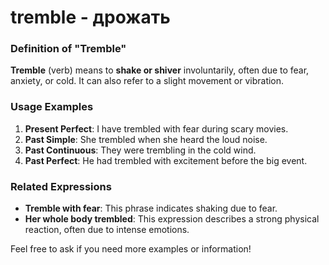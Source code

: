 # tremble - дрожать

### Definition of "Tremble"

**Tremble** (verb) means to **shake or shiver** involuntarily, often due to fear, anxiety, or cold. It can also refer to a slight movement or vibration.

### Usage Examples

1. **Present Perfect**: I have trembled with fear during scary movies.
2. **Past Simple**: She trembled when she heard the loud noise.
3. **Past Continuous**: They were trembling in the cold wind.
4. **Past Perfect**: He had trembled with excitement before the big event.

### Related Expressions

- **Tremble with fear**: This phrase indicates shaking due to fear.
- **Her whole body trembled**: This expression describes a strong physical reaction, often due to intense emotions. 

Feel free to ask if you need more examples or information!
